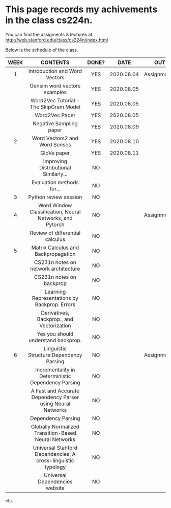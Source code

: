 This page records my achivements in the class cs224n.
=============================================================
You can find the assigments & lectures at:  
http://web.stanford.edu/class/cs224n/index.html

Below is the schedule of the class.  

|WEEK|CONTENTS|DONE?|DATE|OUT|DUE
|:---:|:---:|:---:|:---:|:---:|:---:|
|1|Introduction and Word Vectors|YES|2020.08.04|Assignment1||
||Gensim word vectors examples|YES|2020.08.05|||
||Word2Vec Tutorial - The SkipGram Model|YES|2020.08.05|||
||Word2Vec Paper|YES|2020.08.05|||
||Negative Sampling paper|YES|2020.08.09|||
|2|Word Vectors2 and Word Senses|YES|2020.08.10||Assignment1-Done|
||GloVe paper|YES|2020.08.11|||
||Improving Distributional Similarly...|NO||||
||Evaluation methods for...|NO||||
|3|Python review session|NO||||
|4|Word Window Classification, Neural Networks, and Pytorch|NO||Assignment2|Assignment1|
||Review of differential calculus|NO||||
|5|Matrix Calculus and Backpropagation|NO||||
||CS231n notes on network architecture|NO||||
||CS231n notes on backprop|NO||||
||Learning Representations by Backprop. Errors|NO||||
||Derivatives, Backprop., and Vectorization|NO||||
||Yes you should understand backprop.|NO||||
|6|Linguistic Structure:Dependency Parsing|NO||Assignment3|Assignment2|
||Incrementality in Deterministic Dependency Parsing|NO||||
||A Fast and Accurate Dependency Parser using Neural Networks|NO||||
||Dependency Parsing|NO||||
||Globally Normalized Transition-Based Neural Networks|NO||||
||Universal Stanford Dependencies: A cross-linguistic typology|NO||||
||Universal Dependencies website|NO||||

etc...
